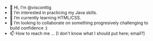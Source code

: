 - 👋 Hi, I’m @visconttig
- 👀 I’m interested in practicing my Java skills.
- 🌱 I’m currently learning HTML/CSS.
- 💞️ I’m looking to collaborate on something progresively challenging to build confidence :)
- 📫 How to reach me ... [I don't know what I should put here; email?]

<!---
visconttig/visconttig is a ✨ special ✨ repository because its `README.md` (this file) appears on your GitHub profile.
You can click the Preview link to take a look at your changes.
--->
